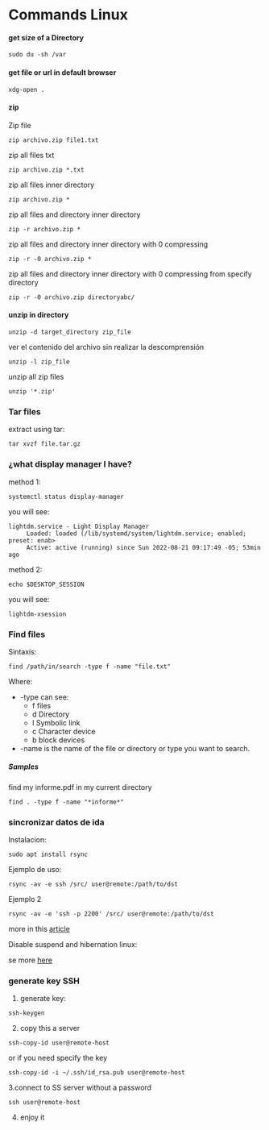 # Commands Linux

#### get size of a Directory
```
sudo du -sh /var
```
#### get file or url in default browser
```
xdg-open .
```
#### zip
Zip file
```
zip archivo.zip file1.txt
```
zip all files txt
```
zip archivo.zip *.txt
```
zip all files inner directory
```
zip archivo.zip *
```

zip all files and directory inner directory
```
zip -r archivo.zip *
```
zip all files and directory inner directory with 0 compressing
```
zip -r -0 archivo.zip *
```
zip all files and directory inner directory with 0 compressing from specify directory
```
zip -r -0 archivo.zip directoryabc/
```

#### unzip in directory
```
unzip -d target_directory zip_file
```
ver el contenido del archivo sin realizar la descomprensión
```
unzip -l zip_file
```
unzip all zip files
```
unzip '*.zip'
```
### Tar files
extract using tar:
```
tar xvzf file.tar.gz
```
### ¿what display manager I have?

method 1:
```
systemctl status display-manager
```
you will see:
```
lightdm.service - Light Display Manager
     Loaded: loaded (/lib/systemd/system/lightdm.service; enabled; preset: enab>
     Active: active (running) since Sun 2022-08-21 09:17:49 -05; 53min ago
```
method 2:
```
echo $DESKTOP_SESSION
```
you will see:
```
lightdm-xsession
```
### Find files
Sintaxis:
```
find /path/in/search -type f -name "file.txt"
```
Where:
* -type can see:
     * f files
     * d Directory
     * l Symbolic link
     * c Character device
     * b block devices
* -name is the name of the file or directory or type you want to search.
##### Samples
find my informe.pdf in my current directory
```
find . -type f -name "*informe*"
```
### sincronizar datos de ida

Instalacion:
```
sudo apt install rsync
```
Ejemplo de uso:
```
rsync -av -e ssh /src/ user@remote:/path/to/dst
```
Ejemplo 2
```
rsync -av -e 'ssh -p 2200' /src/ user@remote:/path/to/dst
```
more in this [article](https://linuxconfig.org/using-rsync-over-ssh-an-ultimate-backup-tool) 

Disable suspend and hibernation linux:

se more [here](https://ostechnix.com/linux-tips-disable-suspend-and-hibernation/)

### generate key SSH
1. generate key:

```
ssh-keygen
```

2. copy this a server

```
ssh-copy-id user@remote-host
```

or if you need specify the key

```
ssh-copy-id -i ~/.ssh/id_rsa.pub user@remote-host
```

3.connect to SS server without a password

```
ssh user@remote-host
```

4. enjoy it
